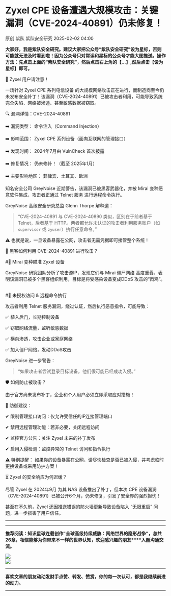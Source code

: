 #  Zyxel CPE 设备遭遇大规模攻击：关键漏洞（CVE-2024-40891）仍未修复！   
原创 紫队  紫队安全研究   2025-02-02 04:00  
  
**大家好，我是紫队安全研究。建议大家把公众号“紫队安全研究”设为星标，否则可能就无法及时看到啦！因为公众号只对常读和星标的公众号才能大图推送。操作方法：先点击上面的“紫队安全研究”，然后点击右上角的【...】,然后点击【设为星标】即可。**  
  
  
🚨 Zyxel 用户请注意！    
  
一场针对 Zyxel CPE 系列电信设备 的大规模网络攻击正在进行，而制造商至今仍未发布安全补丁！该漏洞（CVE-2024-40891）已被攻击者利用，可能导致系统完全失陷、网络被渗透、甚至敏感数据被窃取。    
  
  
🔍 漏洞详情：CVE-2024-40891  
  
➡️ 漏洞类型： 命令注入（Command Injection）    
  
➡️ 影响范围： Zyxel CPE 系列设备（面向互联网的管理接口）    
  
➡️ 发现时间： 2024年7月由 VulnCheck 首次披露    
  
➡️ 修复情况： 仍未修补！（截至 2025年1月）    
  
➡️ 主要影响地区： 菲律宾、土耳其、欧洲    
  
  
知名安全公司 GreyNoise 近期警告，该漏洞已被黑客武器化，并被 Mirai 变种恶意软件集成，攻击者正通过 Telnet 服务 进行远程命令执行。    
  
  
GreyNoise 高级安全研究总监 Glenn Thorpe 解释道：    
  
> “CVE-2024-40891 与 CVE-2024-40890 类似，区别在于前者基于 Telnet，后者基于 HTTP。两者都允许未认证的攻击者利用服务账户（如 `supervisor` 或 `zyuser`）执行任意命令。”    
  
  
⚠️ 也就是说，一旦设备暴露在公网，攻击者无需凭据即可接管整个系统！    
  
  
🚀 黑客如何利用 CVE-2024-40891 进行攻击？  
  
#🔹 Mirai 变种瞄准 Zyxel 设备  
  
GreyNoise 研究团队分析了攻击源IP，发现它们与 Mirai 僵尸网络 高度重叠，表明该漏洞已被多个黑客组织利用，目标是将受感染设备变成DDoS 攻击的“肉鸡”。    
  
  
#🔹 未授权访问 & 远程命令执行  
  
攻击者利用 Telnet 服务漏洞，绕过认证，然后执行恶意指令，可能导致：    
  
✅ 植入后门，长期控制设备    
  
✅ 窃取网络流量，监听敏感数据    
  
✅ 横向渗透，攻击企业或家庭网络    
  
✅ 加入僵尸网络，发动DDoS攻击    
  
  
GreyNoise 进一步警告：    
  
> “如果攻击者尝试登录目标设备，他们很可能已经成功入侵。”    
  
  
🛡️ 如何防止被攻击？  
  
由于官方尚未发布补丁，企业和个人用户必须立即采取应对措施！    
  
  
🔹 防御建议：  
  
✔ 限制管理接口访问：仅允许受信任的IP连接管理端口    
  
✔ 禁用远程管理功能：若非必要，关闭远程访问    
  
✔ 监控官方公告：关注 Zyxel 未来的补丁发布    
  
✔ 启用入侵检测：监控异常的 Telnet 访问和指令执行    
  
  
⚠️ 特别提醒： 如果你的设备暴露在公网，请尽快检查是否已被入侵，并考虑临时更换设备或采用防护方案！    
  
  
⏳ Zyxel 的安全响应为何迟缓？  
  
尽管 Zyxel 在 2024年9月 为其 NAS 设备推出了补丁，但本次 CPE 设备漏洞（CVE-2024-40891）已被公开6个月，仍未修复，引发了安全界的强烈担忧！    
  
  
甚至在不久前，Zyxel 还因推送错误的防火墙更新导致设备陷入 “无限重启” 问题，进一步损害了用户信任。    
  
****  
****  
**推荐阅读：知识星球连载创作"全球高级持续威胁：网络世界的隐形战争"，总共26章，相信能够为你带来不一样的世界认知，欢迎感兴趣的朋友****入圈沟通交流。**  
  
![](https://mmbiz.qpic.cn/mmbiz_jpg/sUKKZDdVP8RRAic0GwkHmSw2QZes8kK1AfysU8oPBib56yJpTWxmMuHRQBk3DHtibEASDuO7FTia8jIpeYtMFicBy5A/640?wx_fmt=jpeg "")  
![](https://mmbiz.qpic.cn/mmbiz_png/sUKKZDdVP8Sm53HIUuI9RNR5Vpk1TWmpt3dw7icrMOJchapl0qTHsxVnXHyicBmV2kNlgpt3WLGLgdBJKrWiaUGicw/640?wx_fmt=png&from=appmsg "")  
  
****  
**喜欢文章的朋友动动发财手点赞、转发、赞赏，你的每一次认可，都是我继续前进的动力。**  
  
****  
  
  
  
